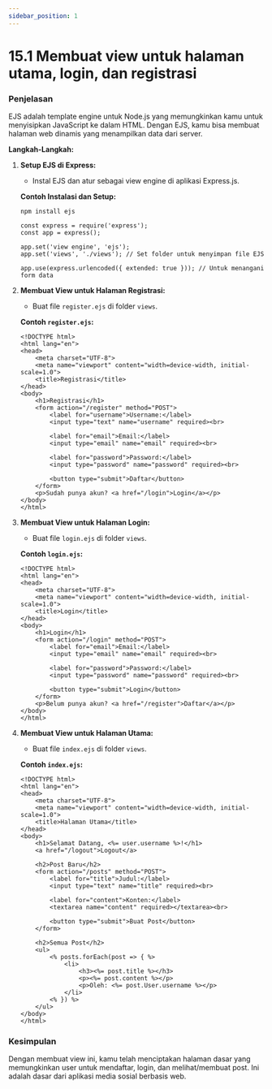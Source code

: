 ```yaml
---
sidebar_position: 1
---
```


# 15.1 Membuat view untuk halaman utama, login, dan registrasi

### Penjelasan
EJS adalah template engine untuk Node.js yang memungkinkan kamu untuk menyisipkan JavaScript ke dalam HTML. Dengan EJS, kamu bisa membuat halaman web dinamis yang menampilkan data dari server.

**Langkah-Langkah:**

1.  **Setup EJS di Express:**
    
    -   Instal EJS dan atur sebagai view engine di aplikasi Express.js.
    
    **Contoh Instalasi dan Setup:**
    
    ```
    npm install ejs
    ```
    
    ```
    const express = require('express');
    const app = express();
    
    app.set('view engine', 'ejs');
    app.set('views', './views'); // Set folder untuk menyimpan file EJS
    
    app.use(express.urlencoded({ extended: true })); // Untuk menangani form data
    ```
    
2.  **Membuat View untuk Halaman Registrasi:**
    
    -   Buat file `register.ejs` di folder `views`.
    
    **Contoh `register.ejs`:**
    
    ```
    <!DOCTYPE html>
    <html lang="en">
    <head>
        <meta charset="UTF-8">
        <meta name="viewport" content="width=device-width, initial-scale=1.0">
        <title>Registrasi</title>
    </head>
    <body>
        <h1>Registrasi</h1>
        <form action="/register" method="POST">
            <label for="username">Username:</label>
            <input type="text" name="username" required><br>
    
            <label for="email">Email:</label>
            <input type="email" name="email" required><br>
    
            <label for="password">Password:</label>
            <input type="password" name="password" required><br>
    
            <button type="submit">Daftar</button>
        </form>
        <p>Sudah punya akun? <a href="/login">Login</a></p>
    </body>
    </html>
    ```
    
3.  **Membuat View untuk Halaman Login:**
    
    -   Buat file `login.ejs` di folder `views`.
    
    **Contoh `login.ejs`:**
    
    ```
    <!DOCTYPE html>
    <html lang="en">
    <head>
        <meta charset="UTF-8">
        <meta name="viewport" content="width=device-width, initial-scale=1.0">
        <title>Login</title>
    </head>
    <body>
        <h1>Login</h1>
        <form action="/login" method="POST">
            <label for="email">Email:</label>
            <input type="email" name="email" required><br>
    
            <label for="password">Password:</label>
            <input type="password" name="password" required><br>
    
            <button type="submit">Login</button>
        </form>
        <p>Belum punya akun? <a href="/register">Daftar</a></p>
    </body>
    </html>
    ```
    
4.  **Membuat View untuk Halaman Utama:**
    
    -   Buat file `index.ejs` di folder `views`.
    
    **Contoh `index.ejs`:**
    
    ```
    <!DOCTYPE html>
    <html lang="en">
    <head>
        <meta charset="UTF-8">
        <meta name="viewport" content="width=device-width, initial-scale=1.0">
        <title>Halaman Utama</title>
    </head>
    <body>
        <h1>Selamat Datang, <%= user.username %>!</h1>
        <a href="/logout">Logout</a>
    
        <h2>Post Baru</h2>
        <form action="/posts" method="POST">
            <label for="title">Judul:</label>
            <input type="text" name="title" required><br>
    
            <label for="content">Konten:</label>
            <textarea name="content" required></textarea><br>
    
            <button type="submit">Buat Post</button>
        </form>
    
        <h2>Semua Post</h2>
        <ul>
            <% posts.forEach(post => { %>
                <li>
                    <h3><%= post.title %></h3>
                    <p><%= post.content %></p>
                    <p>Oleh: <%= post.User.username %></p>
                </li>
            <% }) %>
        </ul>
    </body>
    </html>
    ```
    

### Kesimpulan
 Dengan membuat view ini, kamu telah menciptakan halaman dasar yang memungkinkan user untuk mendaftar, login, dan melihat/membuat post. Ini adalah dasar dari aplikasi media sosial berbasis web.